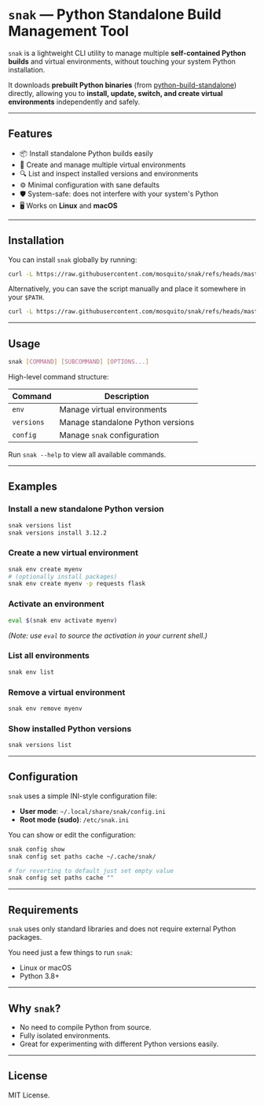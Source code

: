 # `snak` — Python Standalone Build Management Tool

`snak` is a lightweight CLI utility to manage multiple **self-contained Python builds** and virtual environments,
without touching your system Python installation.

It downloads **prebuilt Python binaries**
(from [python-build-standalone](https://github.com/astral-sh/python-build-standalone)) directly, allowing you
to **install, update, switch, and create virtual environments** independently and safely.

---

## Features

* 📦 Install standalone Python builds easily
* 🔄 Create and manage multiple virtual environments
* 🔍 List and inspect installed versions and environments
* ⚙️ Minimal configuration with sane defaults
* 🛡️ System-safe: does not interfere with your system's Python
* 🖥️ Works on **Linux** and **macOS**

---

## Installation

You can install `snak` globally by running:

```bash
curl -L https://raw.githubusercontent.com/mosquito/snak/refs/heads/master/snak.py | sudo install -Dm 755 /dev/stdin /usr/local/bin/snak
```

Alternatively, you can save the script manually and place it somewhere in your `$PATH`.

```bash
curl -L https://raw.githubusercontent.com/mosquito/snak/refs/heads/master/snak.py | sudo install -Dm 755 /dev/stdin ~/.bin/snak
```

---

## Usage

```bash
snak [COMMAND] [SUBCOMMAND] [OPTIONS...]
```

High-level command structure:

| Command    | Description                       |
| ---------- | --------------------------------- |
| `env`      | Manage virtual environments       |
| `versions` | Manage standalone Python versions |
| `config`   | Manage `snak` configuration       |

Run `snak --help` to view all available commands.

---

## Examples

### Install a new standalone Python version

```bash
snak versions list
snak versions install 3.12.2
```

### Create a new virtual environment

```bash
snak env create myenv
# (optionally install packages)
snak env create myenv -p requests flask
```

### Activate an environment

```bash
eval $(snak env activate myenv)
```

*(Note: use `eval` to source the activation in your current shell.)*

### List all environments

```bash
snak env list
```

### Remove a virtual environment

```bash
snak env remove myenv
```

### Show installed Python versions

```bash
snak versions list
```

---

## Configuration

`snak` uses a simple INI-style configuration file:

* **User mode**: `~/.local/share/snak/config.ini`
* **Root mode (sudo)**: `/etc/snak.ini`

You can show or edit the configuration:

```bash
snak config show
snak config set paths cache ~/.cache/snak/

# for reverting to default just set empty value
snak config set paths cache ""
```

---

## Requirements

`snak` uses only standard libraries and does not require external Python packages.

You need just a few things to run `snak`:

* Linux or macOS
* Python 3.8+

---

## Why `snak`?

* No need to compile Python from source.
* Fully isolated environments.
* Great for experimenting with different Python versions easily.

---

## License

MIT License.
